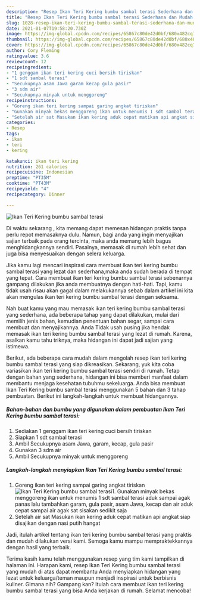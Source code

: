 ```yaml
---
description: "Resep Ikan Teri Kering bumbu sambal terasi Sederhana dan Mudah Dibuat"
title: "Resep Ikan Teri Kering bumbu sambal terasi Sederhana dan Mudah Dibuat"
slug: 1028-resep-ikan-teri-kering-bumbu-sambal-terasi-sederhana-dan-mudah-dibuat
date: 2021-01-07T19:58:20.730Z
image: https://img-global.cpcdn.com/recipes/65867c80de42d0bf/680x482cq70/ikan-teri-kering-bumbu-sambal-terasi-foto-resep-utama.jpg
thumbnail: https://img-global.cpcdn.com/recipes/65867c80de42d0bf/680x482cq70/ikan-teri-kering-bumbu-sambal-terasi-foto-resep-utama.jpg
cover: https://img-global.cpcdn.com/recipes/65867c80de42d0bf/680x482cq70/ikan-teri-kering-bumbu-sambal-terasi-foto-resep-utama.jpg
author: Cory Fleming
ratingvalue: 3.6
reviewcount: 12
recipeingredient:
- "1 genggam ikan teri kering cuci bersih tiriskan"
- "1 sdt sambal terasi"
- "Secukupnya asam Jawa garam kecap gula pasir"
- "3 sdm air"
- "Secukupnya minyak untuk menggoreng"
recipeinstructions:
- "Goreng ikan teri kering sampai garing angkat tiriskan"
- "Gunakan minyak bekas menggoreng ikan untuk menumis 1 sdt sambal terasi aduk sampai agak panas lalu tambahkan garam, gula pasir, asam Jawa, kecap dan air aduk cepat sampai air agak sat sisakan sedikit saja"
- "Setelah air sat Masukan ikan kering aduk cepat matikan api angkat siap disajikan dengan nasi putih hangat"
categories:
- Resep
tags:
- ikan
- teri
- kering

katakunci: ikan teri kering 
nutrition: 261 calories
recipecuisine: Indonesian
preptime: "PT35M"
cooktime: "PT43M"
recipeyield: "4"
recipecategory: Dinner

---
```



![Ikan Teri Kering bumbu sambal terasi](https://img-global.cpcdn.com/recipes/65867c80de42d0bf/680x482cq70/ikan-teri-kering-bumbu-sambal-terasi-foto-resep-utama.jpg)

Di waktu  sekarang , kita memang dapat memesan hidangan praktis tanpa perlu repot memasaknya dulu. Namun, bagi anda yang ingin menyajikan sajian terbaik pada orang tercinta, maka anda memang lebih bagus menghidangkannya sendiri. Pasalnya, memasak di rumah lebih sehat dan juga bisa menyesuaikan dengan selera keluarga.

Jika kamu lagi mencari inspirasi cara membuat ikan teri kering bumbu sambal terasi yang lezat dan sederhana,maka anda sudah berada di tempat yang tepat. Cara membuat ikan teri kering bumbu sambal terasi  sebenarnya gampang dilakukan jika anda membuatnya dengan hati-hati. Tapi, kamu tidak usah risau akan gagal dalam melakukannya 
sebab dalam artikel ini kita akan mengulas ikan teri kering bumbu sambal terasi dengan seksama.  



Nah buat kamu yang mau memasak ikan teri kering bumbu sambal terasi yang sederhana, ada beberapa tahap yang dapat dilakukan, mulai dari memilih jenis bahan, kemudian penentuan bahan segar, sampai cara membuat dan menyajikannya. Anda Tidak usah pusing jika hendak memasak ikan teri kering bumbu sambal terasi yang lezat di rumah. Karena, asalkan kamu  tahu triknya, maka hidangan ini dapat jadi sajian yang istimewa.

Berikut, ada beberapa cara mudah dalam mengolah resep ikan teri kering bumbu sambal terasi yang siap dikreasikan. Sekarang, yuk kita coba variasikan ikan teri kering bumbu sambal terasi sendiri di rumah. Tetap dengan bahan yang sederhana, hidangan ini bisa memberi manfaat dalam membantu menjaga kesehatan tubuhmu sekeluarga. Anda bisa membuat Ikan Teri Kering bumbu sambal terasi menggunakan 5 bahan dan 3 tahap pembuatan. Berikut ini langkah-langkah untuk membuat hidangannya.

<!--inarticleads1-->

##### Bahan-bahan dan bumbu yang digunakan dalam pembuatan Ikan Teri Kering bumbu sambal terasi:

1. Sediakan 1 genggam ikan teri kering cuci bersih tiriskan
1. Siapkan 1 sdt sambal terasi
1. Ambil Secukupnya asam Jawa, garam, kecap, gula pasir
1. Gunakan 3 sdm air
1. Ambil Secukupnya minyak untuk menggoreng




<!--inarticleads2-->

##### Langkah-langkah menyiapkan Ikan Teri Kering bumbu sambal terasi:

1. Goreng ikan teri kering sampai garing angkat tiriskan
<img src="https://img-global.cpcdn.com/steps/4b9f336c9ec105e9/160x128cq70/ikan-teri-kering-bumbu-sambal-terasi-langkah-memasak-1-foto.jpg" alt="Ikan Teri Kering bumbu sambal terasi">1. Gunakan minyak bekas menggoreng ikan untuk menumis 1 sdt sambal terasi aduk sampai agak panas lalu tambahkan garam, gula pasir, asam Jawa, kecap dan air aduk cepat sampai air agak sat sisakan sedikit saja
1. Setelah air sat Masukan ikan kering aduk cepat matikan api angkat siap disajikan dengan nasi putih hangat




Jadi, itulah artikel tentang  ikan teri kering bumbu sambal terasi  yang praktis dan mudah dilakukan versi kami. Semoga kamu mampu mempraktekkannya dengan hasil yang terbaik. 

Terima kasih kamu telah menggunakan resep yang tim kami tampilkan di halaman ini. Harapan kami, resep  Ikan Teri Kering bumbu sambal terasi yang mudah di atas dapat membantu Anda menyiapkan hidangan yang lezat untuk keluarga/teman maupun menjadi inspirasi untuk berbisnis kuliner. Gimana nih? Gampang kan? Itulah cara membuat ikan teri kering bumbu sambal terasi yang bisa Anda kerjakan di rumah. Selamat mencoba!


